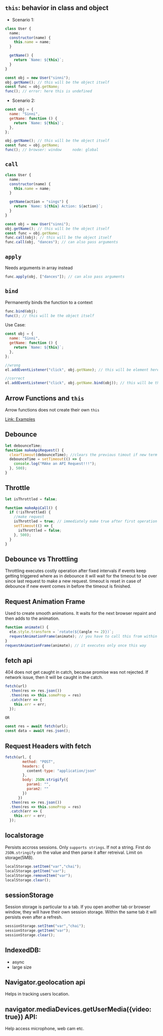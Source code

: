 ## `this`: behavior in class and object

- Scenario 1:

```js
class User {
  name;
  constructor(name) {
    this.name = name;
  }

  getName() {
    return `Name: ${this}`;
  }
}

const obj = new User("sinni");
obj.getName(); // this will be the object itself
const func = obj.getName;
func(); // error: here this is undefined
```

- Scenario 2:

```js
const obj = {
  name: "Sinni",
  getName: function () {
    return `Name: ${this}`;
  },
};

obj.getName(); // this will be the object itself
const func = obj.getName;
func(); // browser: window     node: global
```

## `call`

```js
class User {
  name;
  constructor(name) {
    this.name = name;
  }

  getName(action = "sings") {
    return `Name: ${this} Action: ${action}`;
  }
}

const obj = new User("sinni");
obj.getName(); // this will be the object itself
const func = obj.getName;
func.call(obj); // this will be the object itself
func.call(obj, "dances"); // can also pass arguments
```

## `apply`

Needs arguments in array instead

```js
func.apply(obj, ["dances"]); // can also pass arguments
```

## `bind`

Permanently binds the function to a context

```js
func.bind(obj);
func(); // this will be the object itself
```

Use Case:

```js
const obj = {
  name: "Sinni",
  getName: function () {
    return `Name: ${this}`;
  },
};

//wrong
el.addEventListener("click", obj.getName); // this will be element here e.g. button

//correct
el.addEventListener("click", obj.getName.bind(obj)); // this will be the object here
```

## Arrow Functions and `this`

Arrow functions does not create their own `this`

[Link: Examples](../courses\javascript-pro-mastering-advanced-concepts-and-techniques-by-colt-steele\section-3-new-features-in-js\this-with-arrow-functions.js)

## Debounce

```js
let debounceTime;
function makeApiRequest() {
  clearTimeout(debounceTime); //clears the previous timout if new term is input
  debounceTime = setTimeout(() => {
    console.log("MAke an API Request!!!");
  }, 500);
}
```

## Throttle

```js
let isThrottled = false;

function makeApiCall() {
  if (!isThrottled) {
    //make request
    isThrottled = true; // immediately make true after first operation so no more operation is allowed untill it is turned back to false by timeout below
    setTimeout(() => {
      isThrottled = false;
    }, 500);
  }
}
```

## Debounce vs Throttling

Throttling executes costly operation after fixed intervals if events keep getting triggered where as in debounce it will wait for the timeout to be over since last request to make a new request. timeout is reset in case of debounce if new event comes in before the timeout is finished.

## Request Animation Frame

Used to create smooth animations. It waits for the next browser repaint and then adds to the animation.

```js
function animate() {
  ele.style.transform = `rotate(${(angle += 2)})`;
  requestAnimationFrame(animate); // you have to call this from within the animate function inorder to keep the animation going
}
requestAnimationFrame(animate); // it executes only once this way
```

## fetch api
404 does not get caught in catch, because promise was not rejected. If network issue, then it will be caught in the catch.
```js
fetch(url)
  .then(res => res.json())
  .then(res => this.someProp = res)
  .catch(err => {
    this.err = err;
  });

OR

const res = await fetch(url);
const data = await res.json();
```

## Request Headers with fetch
```js
fetch(url, {
        method: "POST",
        headers: {
          content-type: "application/json"
        },
        body: JSON.strigify({
          param1: "",
          param2: ""
        })
      })
  .then(res => res.json())
  .then(res => this.someProp = res)
  .catch(err => {
    this.err = err;
  });

```

## localstorage
Persists accross sessions. Only `supports strings`. If not a string. First do `JSON.stringify` on the value and then parse it after retreival. Limit on storage(5MB).
```js
localStorage.setItem("var","chai");
localStorage.getItem("var");
localStorage.removeItem("var");
localStorage.clear();
```

## sessionStorage
Session storage is particular to a tab. If you open another tab or browser window, they will have their own session storage. Within the same tab it will persists even after a refresh.
```js
sessionStorage.setItem("var","chai");
sessionStorage.getItem("var");
sessionStorage.clear();
```

## IndexedDB:
- async
- large size

## Navigator.geolocation api
Helps in tracking users location.

## navigator.mediaDevices.getUserMedia({video: true}) API:
Help access microphone, web cam etc.